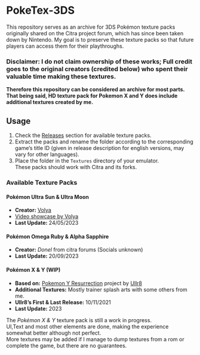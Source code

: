 # PokeTex-3DS

This repository serves as an archive for 3DS Pokémon texture packs originally shared on the Citra project forum, which has since been taken down by Nintendo. My goal is to preserve these texture packs so that future players can access them for their playthroughs.<br>

### Disclaimer: I do not claim ownership of these works; Full credit goes to the original creators (credited below) who spent their valuable time making these textures. 
**Therefore this repository can be considered an archive for most parts.<br> That being said, HD texture pack for Pokemon X and Y does include additional textures created by me.**

## **Usage**  
1. Check the [Releases](https://github.com/Gray-Rice/PokeTex-3DS/releases) section for available texture packs.<br>
2. Extract the packs and rename the folder according to the corresponding game’s title ID (given in release description for english versions, may vary for other languages).<br> 
3. Place the folder in the `Textures` directory of your emulator.<br>
   These packs should work with Citra and its forks.

### **Available Texture Packs**  

#### **Pokémon Ultra Sun & Ultra Moon**  
- **Creator:** [Volya](https://x.com/VolyaVolyaVolya)
- [Video showcase by Volya](https://www.youtube.com/watch?v=4iukcTSoR9E)
- **Last Update:** 24/05/2023  

#### **Pokémon Omega Ruby & Alpha Sapphire**  
- **Creator:** *Donel* from citra forums (Socials unknown)  
- **Last Update:** 20/09/2023  

#### **Pokémon X & Y (WIP)**  
- **Based on:** [Pokemon Y Resurrection](https://github.com/Ullr8/Pokemon-Y-Resurrection) project by [Ullr8](https://github.com/Ullr8)
- **Additional Textures:** Mostly trainer splash arts with some others from me.
- **Ullr8’s First & Last Release:** 10/11/2021  
- **Last Update:** 2023  

The *Pokémon X & Y* texture pack is still a work in progress.<br>
UI,Text and most other elements are done, making the experience somewhat better although not perfect.<br>
More textures may be added if I manage to dump textures from a rom or complete the game, but there are no guarantees. 

